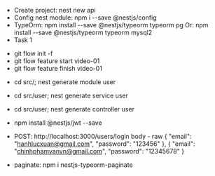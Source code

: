 - Create project: nest new api
- Config nest module: npm i --save @nestjs/config
- TypeOrm: npm install --save @nestjs/typeorm typeorm pg
Or: npm install --save @nestjs/typeorm typeorm mysql2
- Task 1
+ git flow init -f
+ git flow feature start video-01
+ git flow feature finish video-01
- cd src/; nest generate module user
- cd src/user; nest generate service user
- cd src/user; nest generate controller user
- npm install @nestjs/jwt --save
- POST: http://localhost:3000/users/login
    body - raw 
    {
        "email": "hanhlucxuan@gmail.com",
        "password": "123456"
    },
    {
        "email": "chinhphamvanvn@gmail.com",
        "password": "12345678"
    }

- paginate: npm i nestjs-typeorm-paginate